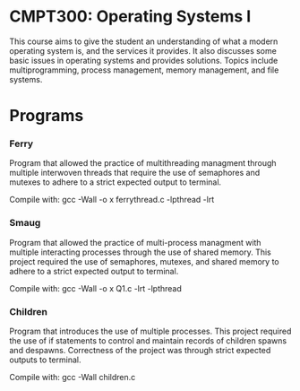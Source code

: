 # CMPT300: Operating Systems I

This course aims to give the student an understanding of what a modern operating system is, and the services it provides. It also discusses some basic issues in operating systems and provides solutions. Topics include multiprogramming, process management, memory management, and file systems.

# Programs

### Ferry

Program that allowed the practice of multithreading managment through multiple interwoven threads that require the use of semaphores and mutexes to adhere to a strict expected output to terminal.

Compile with: gcc -Wall -o x ferrythread.c -lpthread -lrt

### Smaug

Program that allowed the practice of multi-process managment with multiple interacting processes through the use of shared memory. This project required the use of semaphores, mutexes, and shared memory to adhere to a strict expected output to terminal.

Compile with: gcc -Wall -o x Q1.c -lrt -lpthread

### Children

Program that introduces the use of multiple processes. This project required the use of if statements to control and maintain records of children spawns and despawns. Correctness of the project was through strict expected outputs to terminal.

Compile with: gcc -Wall children.c